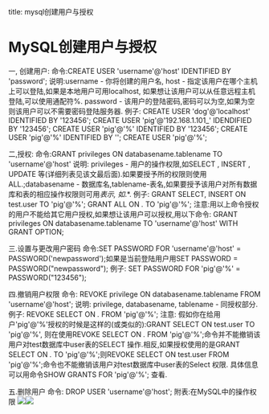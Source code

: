 title: mysql创建用户与授权 

#  MySQL创建用户与授权 
一, 创建用户:
       命令:CREATE USER 'username'@'host' IDENTIFIED BY 'password';
       说明:username - 你将创建的用户名, host - 指定该用户在哪个主机上可以登陆,如果是本地用户可用localhost, 如果想让该用户可以从任意远程主机登陆,可以使用通配符%. password - 该用户的登陆密码,密码可以为空,如果为空则该用户可以不需要密码登陆服务器.
      例子: CREATE USER 'dog'@'localhost' IDENTIFIED BY '123456';
               CREATE USER 'pig'@'192.168.1.101_' IDENDIFIED BY '123456';
               CREATE USER 'pig'@'%' IDENTIFIED BY '123456';
               CREATE USER 'pig'@'%' IDENTIFIED BY '';
               CREATE USER 'pig'@'%';

二,授权:
      命令:GRANT privileges ON databasename.tablename TO 'username'@'host'
     说明: privileges - 用户的操作权限,如SELECT , INSERT , UPDATE 等(详细列表见该文最后面).如果要授予所的权限则使用ALL.;databasename - 数据库名,tablename-表名,如果要授予该用户对所有数据库和表的相应操作权限则可用*表示, 如*.*.
      例子: GRANT SELECT, INSERT ON test.user TO 'pig'@'%';
       GRANT ALL ON *.* TO 'pig'@'%';
      注意:用以上命令授权的用户不能给其它用户授权,如果想让该用户可以授权,用以下命令:
           GRANT privileges ON databasename.tablename TO 'username'@'host' WITH GRANT OPTION;

三.设置与更改用户密码
     命令:SET PASSWORD FOR 'username'@'host' = PASSWORD('newpassword');如果是当前登陆用户用SET PASSWORD = PASSWORD("newpassword");
      例子: SET PASSWORD FOR 'pig'@'%' = PASSWORD("123456");

四.撤销用户权限
      命令: REVOKE privilege ON databasename.tablename FROM 'username'@'host';
     说明: privilege, databasename, tablename - 同授权部分.
      例子: REVOKE SELECT ON *.* FROM 'pig'@'%';
      注意: 假如你在给用户'pig'@'%'授权的时候是这样的(或类似的):GRANT SELECT ON test.user TO 'pig'@'%', 则在使用REVOKE SELECT ON *.* FROM 'pig'@'%';命令并不能撤销该用户对test数据库中user表的SELECT 操作.相反,如果授权使用的是GRANT SELECT ON *.* TO 'pig'@'%';则REVOKE SELECT ON test.user FROM 'pig'@'%';命令也不能撤销该用户对test数据库中user表的Select 权限.
      具体信息可以用命令SHOW GRANTS FOR 'pig'@'%'; 查看.

五.删除用户
      命令: DROP USER 'username'@'host';
附表:在MySQL中的操作权限
![](/data/dokuwiki/database/pasted/20151016-092234.png)![](/data/dokuwiki/database/pasted/20151016-092300.png)